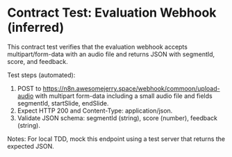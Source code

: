 # Contract Test: Evaluation Webhook (inferred)

This contract test verifies that the evaluation webhook accepts multipart/form-data with an audio file and returns JSON with segmentId, score, and feedback.

Test steps (automated):
1. POST to https://n8n.awesomejerry.space/webhook/commoon/upload-audio with multipart form-data including a small audio file and fields segmentId, startSlide, endSlide.
2. Expect HTTP 200 and Content-Type: application/json.
3. Validate JSON schema: segmentId (string), score (number), feedback (string).

Notes: For local TDD, mock this endpoint using a test server that returns the expected JSON.
